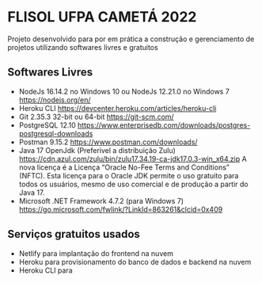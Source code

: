 
# FLISOL UFPA CAMETÁ 2022
Projeto desenvolvido para por em prática a construção e gerenciamento de projetos utilizando softwares livres e gratuitos

## Softwares Livres 
- NodeJs 16.14.2 no Windows 10 ou NodeJs 12.21.0 no Windows 7 https://nodejs.org/en/
- Heroku CLI https://devcenter.heroku.com/articles/heroku-cli
- Git 2.35.3 32-bit ou 64-bit https://git-scm.com/
- PostgreSQL 12.10 https://www.enterprisedb.com/downloads/postgres-postgresql-downloads
- Postman 9.15.2 https://www.postman.com/downloads/
- Java 17 OpenJdk (Preferivel a distribuição Zulu) https://cdn.azul.com/zulu/bin/zulu17.34.19-ca-jdk17.0.3-win_x64.zip A nova licença é a Licença “Oracle No-Fee Terms and Conditions” (NFTC).  Esta licença para o Oracle JDK permite o uso gratuito para todos os usuários, mesmo de uso comercial e de produção a partir do Java 17.
- Microsoft .NET Framework 4.7.2 (para Windows 7) https://go.microsoft.com/fwlink/?LinkId=863261&clcid=0x409


## Serviços gratuitos usados
- Netlify para implantação do frontend na nuvem
- Heroku para provisionamento do banco de dados e backend na nuvem
- Heroku CLI para 
